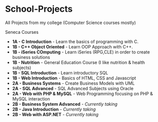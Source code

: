 # School-Projects
All Projects from my college (Computer Science courses mostly)

Seneca Courses
* __1A - C Introduction__ - Learn the basics of programming with C.
* __1B - C++ Object Oriented__ - Learn OOP Approach with C++.
* __1B - iSeries COmputing__ - Learn iSeries (RPG,CLE) in order to create business solutions
* __1B - Nutrition__ - General Education Course (I like nutrition & health subjects)
* __1B - SQL Introduction__ - Learn introductory SQL
* __1B - Web Introduction__ - Basics of HTML, CSS and Javascript
* __2A - Business Systems__ - Create Business Models with UML
* __2A - SQL Advanced__ - SQL Advanced Subjects using Oracle
* __2A - Web with PHP & MySQL__ - Web Programming focusing on PHP & MySQL interaction
* __2B - Business System Advanced__ - *Currently taking*
* __2B - Java Introduction__ - *Currently taking*
* __2B - Web with ASP.NET__ - *Currently taking*
